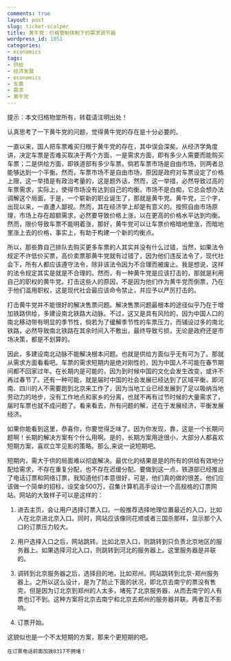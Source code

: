 ```yaml
---
comments: true
layout: post
slug: ticket-scalper
title: 黄牛党：价格管制体制下的需求调节器
wordpress_id: 1051
categories:
- economics
tags:
- 供给
- 经济发展
- economics
- 车票
- 需求
- 黄牛党
---
```


提示：本文归格物堂所有，转载请注明出处！


认真思考了一下黄牛党的问题，觉得黄牛党的存在是十分必要的。

一直以来，国人把车票难买归根于黄牛党的存在，其中误会深矣。从经济学角度讲，决定车票是否难买取决于两个方面，一是需求方面，即有多少人需要而能购买车票；二是供给方面，即铁道部有多少车票。倘若车票市场是自由市场，则两者总能够达到一个平衡。然而，车票市场不是自由市场，原因是政府对车票设定了价格上限，这一举措是有政治考量的，这是题外话，然而，这一举措，必然导致过高的车票需求，实际上，使得市场没有达到自己的均衡。市场不是白痴，它总会想办法调解这个局面，于是，一个崭新的职业诞生了，那就是黄牛党。黄牛党，三个字，出现以来，一直遭人鄙视。然而，其在经济学上却是有意义的。按照自由市场原理，市场上存在超额需求，必然要导致价格上涨，以在更高的价格水平达到均衡。然而，限价导致车票不能明着涨，那好，黄牛党可以让车票价格暗地里涨，而暗地里涨上去的价格，事实上，有助于构建一个新的均衡点。

所以，那些靠自己排队去购买更多车票的人其实并没有什么过错，当然，如果法令规定不许低价买票，高价卖票那黄牛党就有过错了，因为他们违反法令了，现代社会下，所有人都应该遵守法令，除非该法令因为不合理而被废止。我是想说，这样的法令规定其实是就是不合理的。然而，有一种黄牛党是应该打击的，那就是利用自己的职权的黄牛党。打击这些人的原因，不是因为他们作为黄牛党而倒票，乃在于他们滥用职权，这是现代社会最应该命令禁止，并应予以严厉打击的。

打击黄牛党并不能很好的解决售票问题。解决售票问题最根本的途径似乎乃在于增加铁路供给，多建设南北铁路大动脉。不过，这又是具有风险的，因为中国人口的南北移动带有明显的季节性，倘若为了缓解季节性的车票压力，而铺设过多的南北铁路，必然导致南北铁路在其余时间入不敷出，最终导致亏损，无论是政府还是市场决策，都是不划算的。

因此，多建设南北动脉不能解决根本问题。也就是供给方面似乎无有可为了。那就从需求方面看看吧。车票的需求短期内是绝对刚性的，因为中国人不可能在春节期间都不回家过年。在长期内是可能的，因为到时候中国的文化会发生改变，或许不再过春节了。还有一种可能，就是届时中国的社会发展已经达到了区域平衡，即河南、四川的人不需要跑到北京来工作了，因为当地工业已经发展到了足以吸纳当地劳动力的地步，没有工作地点和家乡的分离，也就不再有过节时候的大量需求了，届时车票也就不成问题了。看来看去，所有问题的解，还在于发展经济，平衡发展经济。

如果你能看到这里，恭喜你，你要觉得乏味了。因为你发现，靠，这是一个长期问题啊！长期的解决方案有个什么用啊。是的，长期方案用途很小，大部分人都喜欢短期方案，喜欢立竿见影的策略。那么,来说一说短期吧。

短期内，需大于供的局面难以彻底解决。最优化的结果是是的所有的供给有效地分配给需求，不存在重复分配，也不存在迟缓分配。要做到这一点，铁道部已经推出了电话订票和网络订票，我知道他们本意很好，可是，他们真的做的很差。他们应该做一个简单的招标，设奖金500万，召集计算机高手设计一个高规格的订票网站。网站的大致样子可以是这样的：



	
  1. 进去主页，会让用户选择订票入口。一般推荐选择地理位置最近的入口，比如人在北京进北京入口。同时，网站应该像同花顺或者三国杀那样，显示那个入口的订票压力较大。

	
  2. 用户选择入口之后，网站跳转。比如北京入口，则跳转到只负责北京地区的服务器上。如果选择河北入口，则跳转到河北的服务器上。这里服务器是并联的。

	
  3. 调转到北京服务器之后，选择目的地，比如郑州。网站跳转到北京-郑州服务器上。之所以这么设计，是为了防止下面的状况，即北京去南宁的票没有售完，但是因为订北京到郑州的人太多，堵死了北京服务器，从而去南宁的人有票也订不到。这种方案将北京去南宁和北京去郑州的服务器并联。两者互不影响。

	
  4. 订票开始。


这貌似也是一个不太短期的方案，那来个更短期的吧。

    
    在订票电话前面加拨0317不拥堵！
